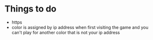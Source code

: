 
# Things to do
- https
- color is assigned by ip address when first visiting the game and you can't play for another color that is not your ip address